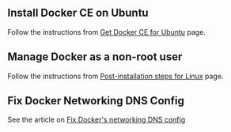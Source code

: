 ## Install Docker CE on Ubuntu

Follow the instructions from [Get Docker CE for Ubuntu](https://docs.docker.com/engine/installation/linux/docker-ce/ubuntu/) page.


## Manage Docker as a non-root user

Follow the instructions from [Post-installation steps for Linux](https://docs.docker.com/engine/installation/linux/linux-postinstall/#manage-docker-as-a-non-root-user) page.


## Fix Docker Networking DNS Config

See the article on [Fix Docker's networking DNS config](https://robinwinslow.uk/2016/06/23/fix-docker-networking-dns/)
